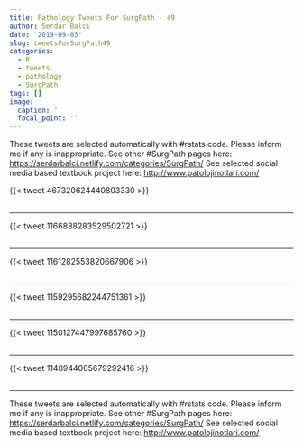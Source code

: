 ```yaml
---
title: Pathology Tweets For SurgPath - 49
author: Serdar Balci
date: '2019-09-03'
slug: tweetsForSurgPath49
categories:
  - R
  - tweets
  - pathology
  - SurgPath
tags: []
image:
  caption: ''
  focal_point: ''
---
```



These tweets are selected automatically with #rstats code. Please inform me if any is inappropriate.
See other #SurgPath pages here: https://serdarbalci.netlify.com/categories/SurgPath/ 
See selected social media based textbook project here: http://www.patolojinotlari.com/

{{< tweet 467320624440803330 >}}
<br>
<br>
<hr>
{{< tweet 1166888283529502721 >}}
<br>
<br>
<hr>
{{< tweet 1161282553820667906 >}}
<br>
<br>
<hr>
{{< tweet 1159295682244751361 >}}
<br>
<br>
<hr>
{{< tweet 1150127447997685760 >}}
<br>
<br>
<hr>
{{< tweet 1148944005679292416 >}}
<br>
<br>
<hr>


These tweets are selected automatically with #rstats code. Please inform me if any is inappropriate.
See other #SurgPath pages here: https://serdarbalci.netlify.com/categories/SurgPath/ 
See selected social media based textbook project here: http://www.patolojinotlari.com/
